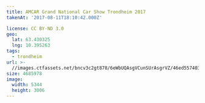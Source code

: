 ```yaml
---
title: AMCAR Grand National Car Show Trondheim 2017
takenAt: '2017-08-11T18:10:42.000Z'

license: CC BY-ND 3.0
geo:
  lat: 63.430325
  lng: 10.395263
tags:
  - trondheim
url: >-
  //images.ctfassets.net/bncv3c2gt878/6eWbUQAsgVCunSUrAsgrVZ/46ed5574031ce80fc3b1af69503ec68a/amcar-grand-national-car-show-trondheim-2017_36461815486_o
size: 4685978
image:
  width: 5344
  height: 3006
---
```

